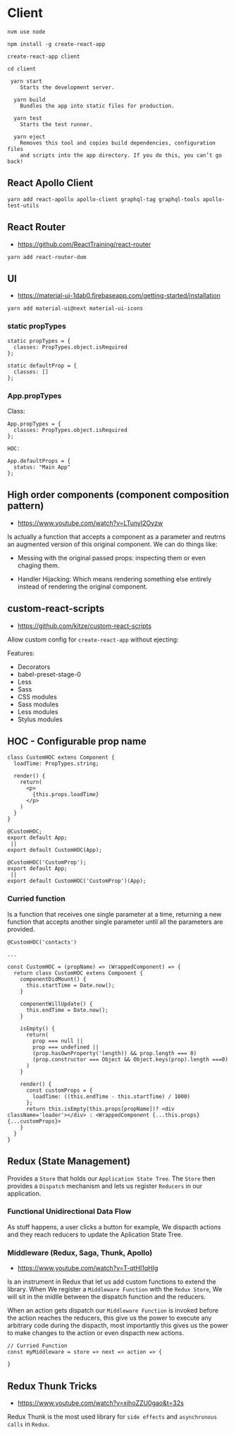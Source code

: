 # Client

```
nvm use node

npm install -g create-react-app

create-react-app client

cd client

 yarn start
    Starts the development server.

  yarn build
    Bundles the app into static files for production.

  yarn test
    Starts the test runner.

  yarn eject
    Removes this tool and copies build dependencies, configuration files
    and scripts into the app directory. If you do this, you can’t go back!
```

## React Apollo Client

```
yarn add react-apollo apollo-client graphql-tag graphql-tools apollo-test-utils
```

## React Router

 - https://github.com/ReactTraining/react-router

```
yarn add react-router-dom
```

## UI

 - https://material-ui-1dab0.firebaseapp.com/getting-started/installation

```
yarn add material-ui@next material-ui-icons
```

### static propTypes

```
static propTypes = {
  classes: PropTypes.object.isRequired
};

static defaultProp = {
  classes: []
};
```

### App.propTypes

Class:

```
App.propTypes = {
  classes: PropTypes.object.isRequired
};

HOC:

App.defaultProps = {
  status: "Main App"
};
```

## High order components (component composition pattern)

 - https://www.youtube.com/watch?v=LTunyI2Oyzw

Is actually a function that accepts a component as a parameter and reutrns an augmented version of this original component. We can do things like:

 * Messing with the original passed props: inspecting them or even chaging them.

 * Handler Hijacking: Which means rendering something else entirely instead of rendering the original component.

## custom-react-scripts

 - https://github.com/kitze/custom-react-scripts

Allow custom config for `create-react-app` without ejecting:

Features:

 * Decorators
 * babel-preset-stage-0
 * Less
 * Sass
 * CSS modules
 * Sass modules
 * Less modules
 * Stylus modules

## HOC - Configurable prop name

```
class CustomHOC extens Component {
  loadTime: PropTypes.string;

  render() {
    return(
      <p>
        {this.props.loadTime}
      </p>
    )
  }
}
```

```
@CustomHOC;
export default App;
 ||
export default CustomHOC(App);
```

```
@CustomHOC('CustomProp');
export default App;
 ||
export default CustomHOC('CustomProp')(App);
```

### Curried function

Is a function that receives one single parameter at a time, returning a new function that accepts another single parameter until all the parameters are provided.

```
@CustomHOC('contacts')

...

const CustomHOC = (propName) => (WrappedComponent) => {
  return class CustomHOC extens Component {
    componentDidMount() {
      this.startTime = Date.now();
    }

    componentWillUpdate() {
      this.endTime = Date.now();
    }

    isEmpty() {
      return(
        prop === null ||
        prop === undefined ||
        (prop.hasOwnProperty('length)) && prop.length === 0)
        (prop.constructor === Object && Object.keys(prop).length ===0)
      )
    }

    render() {
      const customProps = {
        loadTime: ((this.endTime - this.startTime) / 1000)
      };
      return this.isEmpty(this.props[propName])? <div className='loader'></div> : <WrappedComponent {...this.props} {...customProps}>
    }
  }
}
```

## Redux (State Management)

Provides a `Store` that holds our `Application State Tree`. The `Store` then provides a `Dispatch` mechanism and lets us register `Reducers` in our application.

### Functional Unidirectional Data Flow

As stuff happens, a user clicks a button for example, We dispacth actions and they reach reducers to update the Aplication State Tree.

### Middleware (Redux, Saga, Thunk, Apollo)

 - https://www.youtube.com/watch?v=T-qtHI1qHIg

Is an instrument in Redux that let us add custom functions to extend the library. When We register a `Middleware Function` with the `Redux Store`, We will sit in the midlle between the dispatch function and the reducers.

When an action gets dispatch our `Middleware Function` is invoked before the action reaches the reducers, this give us the power to execute any arbitrary code during the dispacth, most importantly this gives us the power to make changes to the action or even dispacth new actions.

```
// Curried Function
const myMiddleware = store => next => action => {

}
```

## Redux Thunk Tricks

 - https://www.youtube.com/watch?v=xihoZZU0gao&t=32s

Redux Thunk is the most used library for `side effects` and `asynchronous calls` in `Redux`.
